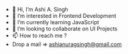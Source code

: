- 👋 Hi, I’m Ashi A. Singh
- 👀 I’m interested in Frontend Development
- 🌱 I’m currently learning JavaScript
- 💞️ I’m looking to collaborate on UI Projects
- 📫 How to reach me ? 
-   Drop a mail => ashianuragsingh@gmail.com

<!---
ashicodes/ashicodes is a ✨ special ✨ repository because its `README.md` (this file) appears on your GitHub profile.
You can click the Preview link to take a look at your changes.
--->
